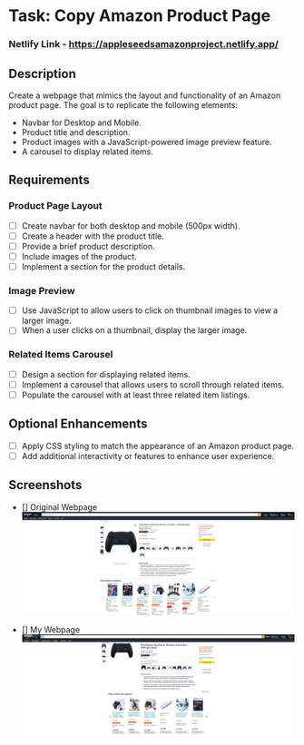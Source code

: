 # Task: Copy Amazon Product Page

### Netlify Link - https://appleseedsamazonproject.netlify.app/

## Description
Create a webpage that mimics the layout and functionality of an Amazon product page. The goal is to replicate the following elements:

- Navbar for Desktop and Mobile.
- Product title and description.
- Product images with a JavaScript-powered image preview feature.
- A carousel to display related items.

## Requirements

### Product Page Layout
- [ ] Create navbar for both desktop and mobile (500px width).
- [ ] Create a header with the product title.
- [ ] Provide a brief product description.
- [ ] Include images of the product.
- [ ] Implement a section for the product details.

### Image Preview
- [ ] Use JavaScript to allow users to click on thumbnail images to view a larger image.
- [ ] When a user clicks on a thumbnail, display the larger image.

### Related Items Carousel
- [ ] Design a section for displaying related items.
- [ ] Implement a carousel that allows users to scroll through related items.
- [ ] Populate the carousel with at least three related item listings.

## Optional Enhancements
- [ ] Apply CSS styling to match the appearance of an Amazon product page.
- [ ] Add additional interactivity or features to enhance user experience.

## Screenshots 

- [] Original Webpage
![Original amazon webpage](./Img/Screenshot%20.png)


- [] My Webpage
![Original amazon webpage](./Img//myscreenshot.png)
